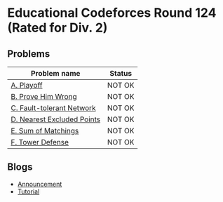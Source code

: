 # Educational Codeforces Round 124 (Rated for Div. 2)

## Problems

|Problem name|Status|
|------------|---------|
| [A. Playoff](problems/A._Playoff.md)|NOT OK|
| [B. Prove Him Wrong](problems/B._Prove_Him_Wrong.md)|NOT OK|
| [C. Fault-tolerant Network](problems/C._Fault-tolerant_Network.md)|NOT OK|
| [D. Nearest Excluded Points](problems/D._Nearest_Excluded_Points.md)|NOT OK|
| [E. Sum of Matchings](problems/E._Sum_of_Matchings.md)|NOT OK|
| [F. Tower Defense](problems/F._Tower_Defense.md)|NOT OK|
## Blogs

- [Announcement](blogs/Announcement.md)
- [Tutorial](blogs/Tutorial.md)
